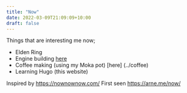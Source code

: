 ```yaml
---
title: "Now"
date: 2022-03-09T21:09:09+10:00
draft: false
---
```


Things that are interesting me now;

+ Elden Ring
+ Engine building [here](../my-holden-hz-wagon#holden-202-red-engine-rebuild)
+ Coffee making (using my Moka pot) [here] (../coffee)
+ Learning Hugo (this website)

Inspired by https://nownownow.com/
First seen https://arne.me/now/ 